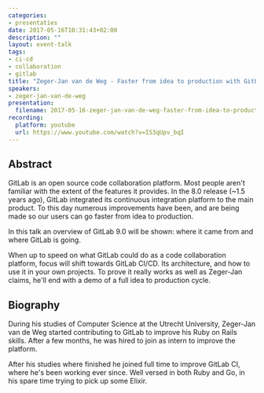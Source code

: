 ```yaml
---
categories:
- presentaties
date: 2017-05-16T10:31:43+02:00
description: ""
layout: event-talk
tags:
- ci-cd
- collaboration
- gitlab
title: "Zeger-Jan van de Weg - Faster from idea to production with GitLab"
speakers:
- zeger-jan-van-de-weg
presentation: 
  filename: 2017-05-16-zeger-jan-van-de-weg-faster-from-idea-to-production-with-gitLab.pdf
recording:
  platform: youtube
  url: https://www.youtube.com/watch?v=IS3qUpv_bqI
---
```


## Abstract

GitLab is an open source code collaboration platform. Most people aren't familiar with the extent of the features it provides. In the 8.0 release (~1.5 years ago), GitLab integrated its continuous integration platform to the main product. To this day numerous improvements have been, and are being made so our users can go faster from idea to production.

In this talk an overview of GitLab 9.0 will be shown: where it came from and where GitLab is going.

When up to speed on what GitLab could do as a code collaboration platform, focus will shift towards GitLab CI/CD. Its architecture, and how to use it in your own projects. To prove it really works as well as Zeger-Jan claims, he'll end with a demo of a full idea to production cycle.

## Biography

During his studies of Computer Science at the Utrecht University, Zeger-Jan van de Weg started contributing to GitLab to improve his Ruby on Rails skills. After a few months, he was hired to join as intern to improve the platform.

After his studies where finished he joined full time to improve GitLab CI, where he's been working ever since. Well versed in both Ruby and Go, in his spare time trying to pick up some Elixir.
